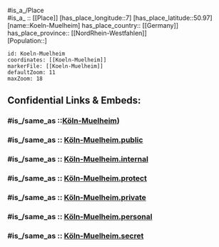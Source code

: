 ﻿---
confidential: public
isDeleted: false
location:
- 50.97
- 7
mapmarker: city
mapzoom:
- 7
- 12
SpocWebEntityId: 31739
tags:
- geo/City
type: City
---

#is_a_/Place  
#is_a_ :: [[Place]] 
[has_place_longitude::7] 
[has_place_latitude::50.97] 
[name::Koeln-Muelheim] 
has_place_country:: [[Germany]]  
has_place_province:: [[NordRhein-Westfahlen]]  
[Population::] 



```leaflet
id: Koeln-Muelheim
coordinates: [[Koeln-Muelheim]] 
markerFile: [[Koeln-Muelheim]] 
defaultZoom: 11 
maxZoom: 18
```


## Confidential Links & Embeds: 

### #is_/same_as ::[Köln-Muelheim](Köln-Muelheim.md)) 

### #is_/same_as :: [Köln-Muelheim.public](/_public/Earth/Continent/Europe/Europe~Central/Germany/Germany~West/Nordrhein-Westfalen/counties~NW/Köln/Köln-Muelheim.public.md) 

### #is_/same_as :: [Köln-Muelheim.internal](/_internal/Earth/Continent/Europe/Europe~Central/Germany/Germany~West/Nordrhein-Westfalen/counties~NW/Köln/Köln-Muelheim.internal.md) 

### #is_/same_as :: [Köln-Muelheim.protect](/_protect/Earth/Continent/Europe/Europe~Central/Germany/Germany~West/Nordrhein-Westfalen/counties~NW/Köln/Köln-Muelheim.protect.md) 

### #is_/same_as :: [Köln-Muelheim.private](/_private/Earth/Continent/Europe/Europe~Central/Germany/Germany~West/Nordrhein-Westfalen/counties~NW/Köln/Köln-Muelheim.private.md) 

### #is_/same_as :: [Köln-Muelheim.personal](/_personal/Earth/Continent/Europe/Europe~Central/Germany/Germany~West/Nordrhein-Westfalen/counties~NW/Köln/Köln-Muelheim.personal.md) 

### #is_/same_as :: [Köln-Muelheim.secret](/_secret/Earth/Continent/Europe/Europe~Central/Germany/Germany~West/Nordrhein-Westfalen/counties~NW/Köln/Köln-Muelheim.secret.md)


